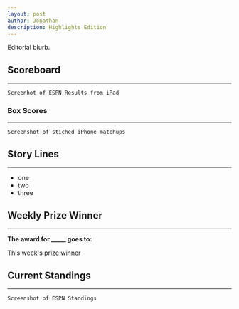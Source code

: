 ```yaml
---
layout: post
author: Jonathan
description: Highlights Edition
---
```

Editorial blurb.

## Scoreboard
---

``` Screenhot of ESPN Results from iPad ```

### Box Scores
---
``` Screenshot of stiched iPhone matchups ```

## Story Lines
---

- one
- two
- three

## Weekly Prize Winner
---
**The award for _____ goes to:**
<p class="callout"> This week's prize winner </p>

## Current Standings
---

``` Screenshot of ESPN Standings ```
 